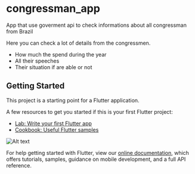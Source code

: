 # congressman_app

App that use goverment api to check informations about all congressman from Brazil

Here you can check a lot of details from the congressmen.

- How much the spend during the year
- All their speeches
- Their situation if are able or not

## Getting Started

This project is a starting point for a Flutter application.

A few resources to get you started if this is your first Flutter project:

- [Lab: Write your first Flutter app](https://flutter.dev/docs/get-started/codelab)
- [Cookbook: Useful Flutter samples](https://flutter.dev/docs/cookbook)

![Alt text](AndroidStudioProjects/congressman_app/assets/images/print2.png)

For help getting started with Flutter, view our 
[online documentation](https://flutter.dev/docs), which offers tutorials, 
samples, guidance on mobile development, and a full API reference.
